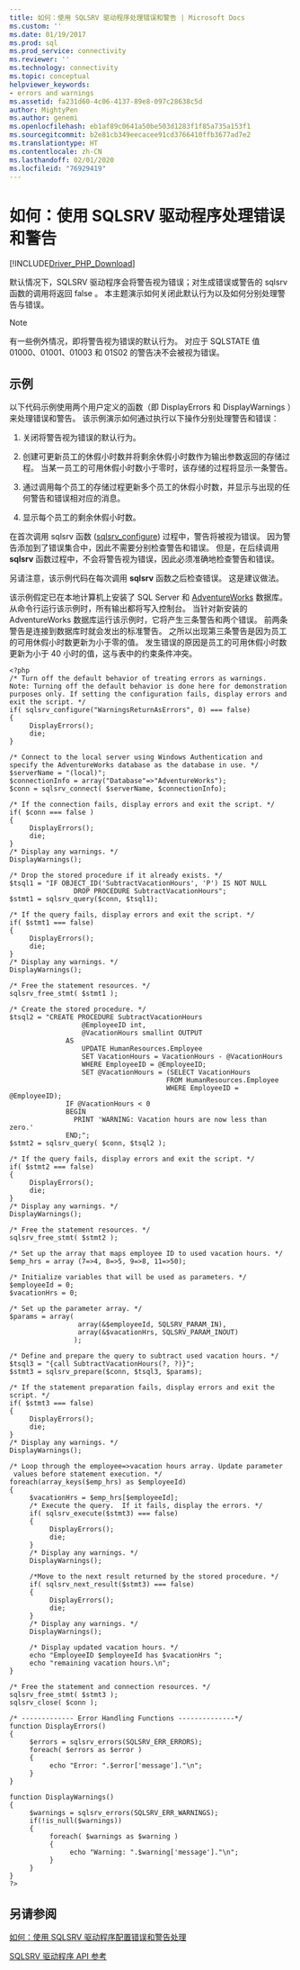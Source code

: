 ```yaml
---
title: 如何：使用 SQLSRV 驱动程序处理错误和警告 | Microsoft Docs
ms.custom: ''
ms.date: 01/19/2017
ms.prod: sql
ms.prod_service: connectivity
ms.reviewer: ''
ms.technology: connectivity
ms.topic: conceptual
helpviewer_keywords:
- errors and warnings
ms.assetid: fa231d60-4c06-4137-89e8-097c28638c5d
author: MightyPen
ms.author: genemi
ms.openlocfilehash: eb1af89c0641a50be503d1283f1f85a735a153f1
ms.sourcegitcommit: b2e81cb349eecacee91cd3766410ffb3677ad7e2
ms.translationtype: HT
ms.contentlocale: zh-CN
ms.lasthandoff: 02/01/2020
ms.locfileid: "76929419"
---
```

# <a name="how-to-handle-errors-and-warnings-using-the-sqlsrv-driver"></a>如何：使用 SQLSRV 驱动程序处理错误和警告
[!INCLUDE[Driver_PHP_Download](../../includes/driver_php_download.md)]

默认情况下，SQLSRV 驱动程序会将警告视为错误；对生成错误或警告的 sqlsrv 函数的调用将返回 false   。 本主题演示如何关闭此默认行为以及如何分别处理警告与错误。  
  
> [!NOTE]  
> 有一些例外情况，即将警告视为错误的默认行为。 对应于 SQLSTATE 值 01000、01001、01003 和 01S02 的警告决不会被视为错误。  
  
## <a name="example"></a>示例  
以下代码示例使用两个用户定义的函数（即 DisplayErrors  和 DisplayWarnings  ）来处理错误和警告。 该示例演示如何通过执行以下操作分别处理警告和错误：  
  
1.  关闭将警告视为错误的默认行为。  
  
2.  创建可更新员工的休假小时数并将剩余休假小时数作为输出参数返回的存储过程。 当某一员工的可用休假小时数小于零时，该存储的过程将显示一条警告。  
  
3.  通过调用每个员工的存储过程更新多个员工的休假小时数，并显示与出现的任何警告和错误相对应的消息。  
  
4.  显示每个员工的剩余休假小时数。  
  
在首次调用 sqlsrv  函数 ([sqlsrv_configure](../../connect/php/sqlsrv-configure.md)) 过程中，警告将被视为错误。 因为警告添加到了错误集合中，因此不需要分别检查警告和错误。 但是，在后续调用 **sqlsrv** 函数过程中，不会将警告视为错误，因此必须准确地检查警告和错误。  
  
另请注意，该示例代码在每次调用 **sqlsrv** 函数之后检查错误。 这是建议做法。  
  
该示例假定已在本地计算机上安装了 SQL Server 和 [AdventureWorks](https://github.com/Microsoft/sql-server-samples/tree/master/samples/databases/adventure-works) 数据库。 从命令行运行该示例时，所有输出都将写入控制台。 当针对新安装的 AdventureWorks 数据库运行该示例时，它将产生三条警告和两个错误。 前两条警告是连接到数据库时就会发出的标准警告。 之所以出现第三条警告是因为员工的可用休假小时数更新为小于零的值。 发生错误的原因是员工的可用休假小时数更新为小于 40 小时的值，这与表中的约束条件冲突。  
  
```  
<?php  
/* Turn off the default behavior of treating errors as warnings.  
Note: Turning off the default behavior is done here for demonstration  
purposes only. If setting the configuration fails, display errors and  
exit the script. */  
if( sqlsrv_configure("WarningsReturnAsErrors", 0) === false)  
{  
     DisplayErrors();  
     die;  
}  
  
/* Connect to the local server using Windows Authentication and   
specify the AdventureWorks database as the database in use. */  
$serverName = "(local)";  
$connectionInfo = array("Database"=>"AdventureWorks");  
$conn = sqlsrv_connect( $serverName, $connectionInfo);  
  
/* If the connection fails, display errors and exit the script. */  
if( $conn === false )  
{  
     DisplayErrors();  
     die;  
}  
/* Display any warnings. */  
DisplayWarnings();  
  
/* Drop the stored procedure if it already exists. */  
$tsql1 = "IF OBJECT_ID('SubtractVacationHours', 'P') IS NOT NULL  
                DROP PROCEDURE SubtractVacationHours";  
$stmt1 = sqlsrv_query($conn, $tsql1);  
  
/* If the query fails, display errors and exit the script. */  
if( $stmt1 === false)  
{  
     DisplayErrors();  
     die;  
}  
/* Display any warnings. */  
DisplayWarnings();  
  
/* Free the statement resources. */  
sqlsrv_free_stmt( $stmt1 );  
  
/* Create the stored procedure. */  
$tsql2 = "CREATE PROCEDURE SubtractVacationHours  
                  @EmployeeID int,  
                  @VacationHours smallint OUTPUT  
              AS  
                  UPDATE HumanResources.Employee  
                  SET VacationHours = VacationHours - @VacationHours  
                  WHERE EmployeeID = @EmployeeID;  
                  SET @VacationHours = (SELECT VacationHours    
                                       FROM HumanResources.Employee  
                                       WHERE EmployeeID = @EmployeeID);  
              IF @VacationHours < 0   
              BEGIN  
                PRINT 'WARNING: Vacation hours are now less than zero.'  
              END;";  
$stmt2 = sqlsrv_query( $conn, $tsql2 );  
  
/* If the query fails, display errors and exit the script. */  
if( $stmt2 === false)  
{  
     DisplayErrors();  
     die;  
}  
/* Display any warnings. */  
DisplayWarnings();  
  
/* Free the statement resources. */  
sqlsrv_free_stmt( $stmt2 );  
  
/* Set up the array that maps employee ID to used vacation hours. */  
$emp_hrs = array (7=>4, 8=>5, 9=>8, 11=>50);  
  
/* Initialize variables that will be used as parameters. */  
$employeeId = 0;  
$vacationHrs = 0;  
  
/* Set up the parameter array. */  
$params = array(  
                 array(&$employeeId, SQLSRV_PARAM_IN),  
                 array(&$vacationHrs, SQLSRV_PARAM_INOUT)  
                );  
  
/* Define and prepare the query to subtract used vacation hours. */  
$tsql3 = "{call SubtractVacationHours(?, ?)}";  
$stmt3 = sqlsrv_prepare($conn, $tsql3, $params);  
  
/* If the statement preparation fails, display errors and exit the script. */  
if( $stmt3 === false)  
{  
     DisplayErrors();  
     die;  
}  
/* Display any warnings. */  
DisplayWarnings();  
  
/* Loop through the employee=>vacation hours array. Update parameter  
 values before statement execution. */  
foreach(array_keys($emp_hrs) as $employeeId)  
{  
     $vacationHrs = $emp_hrs[$employeeId];  
     /* Execute the query.  If it fails, display the errors. */  
     if( sqlsrv_execute($stmt3) === false)  
     {  
          DisplayErrors();  
          die;  
     }  
     /* Display any warnings. */  
     DisplayWarnings();  
  
     /*Move to the next result returned by the stored procedure. */  
     if( sqlsrv_next_result($stmt3) === false)  
     {  
          DisplayErrors();  
          die;  
     }  
     /* Display any warnings. */  
     DisplayWarnings();  
  
     /* Display updated vacation hours. */  
     echo "EmployeeID $employeeId has $vacationHrs ";  
     echo "remaining vacation hours.\n";  
}  
  
/* Free the statement and connection resources. */  
sqlsrv_free_stmt( $stmt3 );  
sqlsrv_close( $conn );  
  
/* ------------- Error Handling Functions --------------*/  
function DisplayErrors()  
{  
     $errors = sqlsrv_errors(SQLSRV_ERR_ERRORS);  
     foreach( $errors as $error )  
     {  
          echo "Error: ".$error['message']."\n";  
     }  
}  
  
function DisplayWarnings()  
{  
     $warnings = sqlsrv_errors(SQLSRV_ERR_WARNINGS);  
     if(!is_null($warnings))  
     {  
          foreach( $warnings as $warning )  
          {  
               echo "Warning: ".$warning['message']."\n";  
          }  
     }  
}  
?>  
```  
  
## <a name="see-also"></a>另请参阅  
[如何：使用 SQLSRV 驱动程序配置错误和警告处理](../../connect/php/how-to-configure-error-and-warning-handling-using-the-sqlsrv-driver.md)

[SQLSRV 驱动程序 API 参考](../../connect/php/sqlsrv-driver-api-reference.md)  
  
